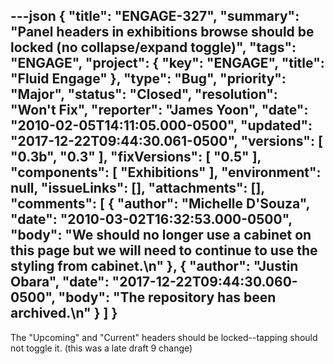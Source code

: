 ---json
{
  "title": "ENGAGE-327",
  "summary": "Panel headers in exhibitions browse should be locked (no collapse/expand toggle)",
  "tags": "ENGAGE",
  "project": {
    "key": "ENGAGE",
    "title": "Fluid Engage"
  },
  "type": "Bug",
  "priority": "Major",
  "status": "Closed",
  "resolution": "Won't Fix",
  "reporter": "James Yoon",
  "date": "2010-02-05T14:11:05.000-0500",
  "updated": "2017-12-22T09:44:30.061-0500",
  "versions": [
    "0.3b",
    "0.3"
  ],
  "fixVersions": [
    "0.5"
  ],
  "components": [
    "Exhibitions"
  ],
  "environment": null,
  "issueLinks": [],
  "attachments": [],
  "comments": [
    {
      "author": "Michelle D'Souza",
      "date": "2010-03-02T16:32:53.000-0500",
      "body": "We should no longer use a cabinet on this page but we will need to continue to use the styling from cabinet.\n"
    },
    {
      "author": "Justin Obara",
      "date": "2017-12-22T09:44:30.060-0500",
      "body": "The repository has been archived.\n"
    }
  ]
}
---
The "Upcoming" and "Current" headers should be locked--tapping should not toggle it. (this was a late draft 9 change)

        